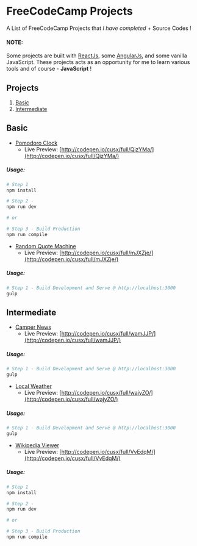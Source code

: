 FreeCodeCamp Projects
=======================
A List of FreeCodeCamp Projects that *I have completed* + Source Codes !

#### NOTE:
Some projects are built with [ReactJs](https://github.com/facebook/react), some [AngularJs](https://github.com/angular/angular.js), and some vanilla JavaScript. These projects acts as an opportunity for me to learn various tools and of course - **JavaScript** !

Projects
-----------------
1. [Basic](#basic)
1. [Intermediate](#intermediate)


Basic
-----------------
- [Pomodoro Clock](https://github.com/cusxio/fcc-projects/tree/master/basic%20-%20pomodoro%20clock)
    - Live Preview: [http://codepen.io/cusx/full/QjzYMa/](http://codepen.io/cusx/full/QjzYMa/)

##### Usage: 
```bash
# Step 1
npm install

# Step 2 - 
npm run dev

# or 

# Step 3 - Build Production
npm run compile
```

- [Random Quote Machine](https://github.com/cusxio/fcc-projects/tree/master/basic%20-%20random%20quote%20machine)
    - Live Preview: [http://codepen.io/cusx/full/mJXZje/](http://codepen.io/cusx/full/mJXZje/)

##### Usage: 
```bash
# Step 1 - Build Development and Serve @ http://localhost:3000
gulp
```

Intermediate
-----------------
- [Camper News](https://github.com/cusxio/fcc-projects/tree/master/intermediate%20-%20camper%20news)
    - Live Preview: [http://codepen.io/cusx/full/wamJJP/](http://codepen.io/cusx/full/wamJJP/)

##### Usage: 
```bash
# Step 1 - Build Development and Serve @ http://localhost:3000
gulp
```
- [Local Weather](https://github.com/cusxio/fcc-projects/tree/master/intermediate%20-%20local%20weather)
    - Live Preview: [http://codepen.io/cusx/full/wajyZO/](http://codepen.io/cusx/full/wajyZO/)

##### Usage: 
```bash
# Step 1 - Build Development and Serve @ http://localhost:3000
gulp
```

- [Wikipedia Viewer](https://github.com/cusxio/fcc-projects/tree/master/intermediate%20-%20wikipedia%20viewer)
    - Live Preview: [http://codepen.io/cusx/full/VvEdqM/](http://codepen.io/cusx/full/VvEdqM/)

##### Usage: 
```bash
# Step 1
npm install

# Step 2 - 
npm run dev

# or 

# Step 3 - Build Production
npm run compile
```